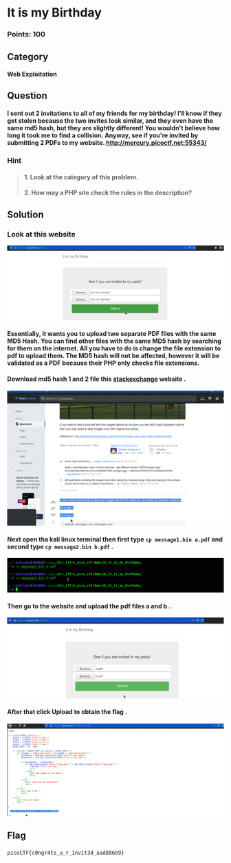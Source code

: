 # It is my Birthday
### Points: 100

## Category
#### Web Exploitation

## Question
#### I sent out 2 invitations to all of my friends for my birthday! I'll know if they get stolen because the two invites look similar, and they even have the same md5 hash, but they are slightly different! You wouldn't believe how long it took me to find a collision. Anyway, see if you're invited by submitting 2 PDFs to my website. http://mercury.picoctf.net:55343/
### Hint
>#### 1. Look at the category of this problem.
>#### 2. How may a PHP site check the rules in the description?


## Solution
### Look at this website
![pico](a/05.png)

#### Essentially, it wants you to upload two separate PDF files with the same MD5 Hash. You can find other files with the same MD5 hash by searching for them on the internet. All you have to do is change the file extension to pdf to upload them. The MD5 hash will not be affected, however it will be validated as a PDF because their PHP only checks file extensions.
#### Download md5 hash 1 and 2 file this [stackexchange](https://crypto.stackexchange.com/questions/1434/are-there-two-known-strings-which-have-the-same-md5-hash-value) website .

![pico](a/02.png)
#### Next open tha kali linux terminal then first type `cp message1.bin a.pdf` and second type `cp message2.bin b.pdf` .
![pico](a/03.png)
#### Then go to the website and upload the pdf files a and b . 
![pico](a/04.png)
#### After that click Upload to obtain the flag .
![pico](a/1.png)

## Flag
`picoCTF{c0ngr4ts_u_r_1nv1t3d_aad886b9}`